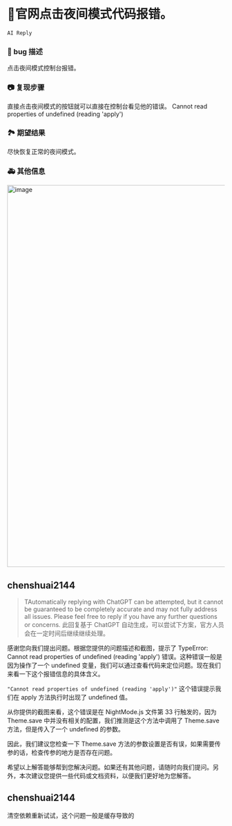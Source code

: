# 🐛官网点击夜间模式代码报错。

`AI Reply`

### 🐛 bug 描述

点击夜间模式控制台报错。

### 📷 复现步骤

直接点击夜间模式的按钮就可以直接在控制台看见他的错误。
Cannot read properties of undefined (reading 'apply')

### 🏞 期望结果

尽快恢复正常的夜间模式。

### 🚑 其他信息

<img width="885" alt="image" src="https://user-images.githubusercontent.com/30115608/226779847-2b1cbb7f-3b8a-43fa-9005-54d500206122.png">

## chenshuai2144

> TAutomatically replying with ChatGPT can be attempted, but it cannot be guaranteed to be completely accurate and may not fully address all issues. Please feel free to reply if you have any further questions or concerns.
> 此回复基于 ChatGPT 自动生成，可以尝试下方案，官方人员会在一定时间后继续继续处理。

感谢您向我们提出问题。根据您提供的问题描述和截图，提示了 TypeError: Cannot read properties of undefined (reading 'apply') 错误。这种错误一般是因为操作了一个 undefined 变量，我们可以通过查看代码来定位问题。现在我们来看一下这个报错信息的具体含义。

`"Cannot read properties of undefined (reading 'apply')"` 这个错误提示我们在 apply 方法执行时出现了 undefined 值。

从你提供的截图来看，这个错误是在 NightMode.js 文件第 33 行触发的，因为 Theme.save 中并没有相关的配置，我们推测是这个方法中调用了 Theme.save 方法，但是传入了一个 undefined 的参数。

因此，我们建议您检查一下 Theme.save 方法的参数设置是否有误，如果需要传参的话，检查传参的地方是否存在问题。

希望以上解答能够帮到您解决问题。如果还有其他问题，请随时向我们提问。另外，本次建议您提供一些代码或文档资料，以便我们更好地为您解答。

## chenshuai2144

清空依赖重新试试，这个问题一般是缓存导致的
